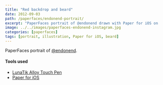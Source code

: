 ```yaml
---
title: "Red backdrop and beard"
date: 2012-09-03
path: /paperfaces/endonend-portrait/
excerpt: "PaperFaces portrait of @endonend drawn with Paper for iOS on an iPad."
image: ../../images/paperfaces-endonend-instagram.jpg
categories: [paperfaces]
tags: [portrait, illustration, Paper for iOS, beard]
---
```


PaperFaces portrait of [@endonend](http://instagram.com/endonend).

#### Tools used

- [LunaTik Alloy Touch Pen](https://www.amazon.com/gp/product/B00821TR7G/ref=as_li_ss_tl?ie=UTF8&tag=mademist-20&linkCode=as2&camp=1789&creative=390957&creativeASIN=B00821TR7G)
- [Paper for iOS](https://paper.bywetransfer.com/)
